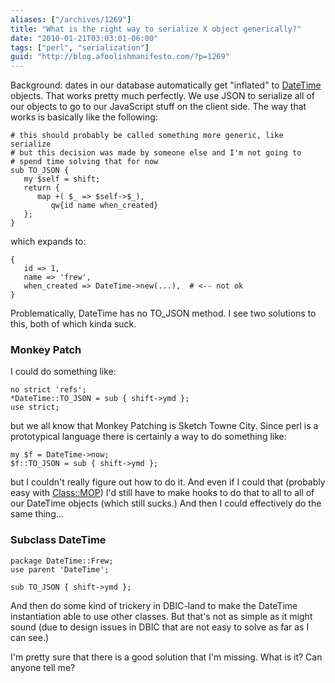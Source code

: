 ```yaml
---
aliases: ["/archives/1269"]
title: "What is the right way to serialize X object generically?"
date: "2010-01-21T03:03:01-06:00"
tags: ["perl", "serialization"]
guid: "http://blog.afoolishmanifesto.com/?p=1269"
---
```

Background: dates in our database automatically get "inflated" to [DateTime](http://search.cpan.org/perldoc?DateTime) objects. That works pretty much perfectly. We use JSON to serialize all of our objects to go to our JavaScript stuff on the client side. The way that works is basically like the following:

    # this should probably be called something more generic, like serialize
    # but this decision was made by someone else and I'm not going to
    # spend time solving that for now
    sub TO_JSON {
       my $self = shift;
       return {
          map +( $_ => $self->$_),
             qw{id name when_created}
       };
    }

which expands to:

    {
       id => 1,
       name => 'frew',
       when_created => DateTime->new(...),  # <-- not ok
    }

Problematically, DateTime has no TO\_JSON method. I see two solutions to this, both of which kinda suck.

### Monkey Patch

I could do something like:

    no strict 'refs';
    *DateTime::TO_JSON = sub { shift->ymd };
    use strict;

but we all know that Monkey Patching is Sketch Towne City. Since perl is a prototypical language there is certainly a way to do something like:

    my $f = DateTime->now;
    $f::TO_JSON = sub { shift->ymd };

but I couldn't really figure out how to do it. And even if I could that (probably easy with [Class::MOP](http://search.cpan.org/perldoc?Class::MOP)) I'd still have to make hooks to do that to all to all of our DateTime objects (which still sucks.) And then I could effectively do the same thing...

### Subclass DateTime

    package DateTime::Frew;
    use parent 'DateTime';

    sub TO_JSON { shift->ymd };

And then do some kind of trickery in DBIC-land to make the DateTime instantiation able to use other classes. But that's not as simple as it might sound (due to design issues in DBIC that are not easy to solve as far as I can see.)

I'm pretty sure that there is a good solution that I'm missing. What is it? Can anyone tell me?
